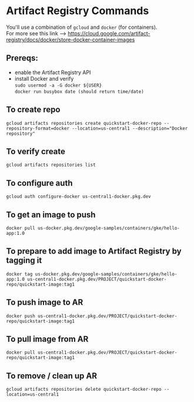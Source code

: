 # Artifact Registry Commands

You'll use a combination of `gcloud` and `docker` (for containers).    
For more see this link --> https://cloud.google.com/artifact-registry/docs/docker/store-docker-container-images

## Prereqs: 
- enable the Artifact Registry API 
- install Docker and verify  
`sudo usermod -a -G docker ${USER}`  
`docker run busybox date (should return time/date)`

## To create repo
`gcloud artifacts repositories create quickstart-docker-repo --repository-format=docker --location=us-central1 --description="Docker repository"`

## To verify create
`gcloud artifacts repositories list`

## To configure auth
`gcloud auth configure-docker us-central1-docker.pkg.dev`

## To get an image to push
`docker pull us-docker.pkg.dev/google-samples/containers/gke/hello-app:1.0`

## To prepare to add image to Artifact Registry by tagging it
`docker tag us-docker.pkg.dev/google-samples/containers/gke/hello-app:1.0 us-central1-docker.pkg.dev/PROJECT/quickstart-docker-repo/quickstart-image:tag1`

## To push image to AR
`docker push us-central1-docker.pkg.dev/PROJECT/quickstart-docker-repo/quickstart-image:tag1`

## To pull image from AR
`docker pull us-central1-docker.pkg.dev/PROJECT/quickstart-docker-repo/quickstart-image:tag1`

## To remove / clean up AR
`gcloud artifacts repositories delete quickstart-docker-repo --location=us-central1`
